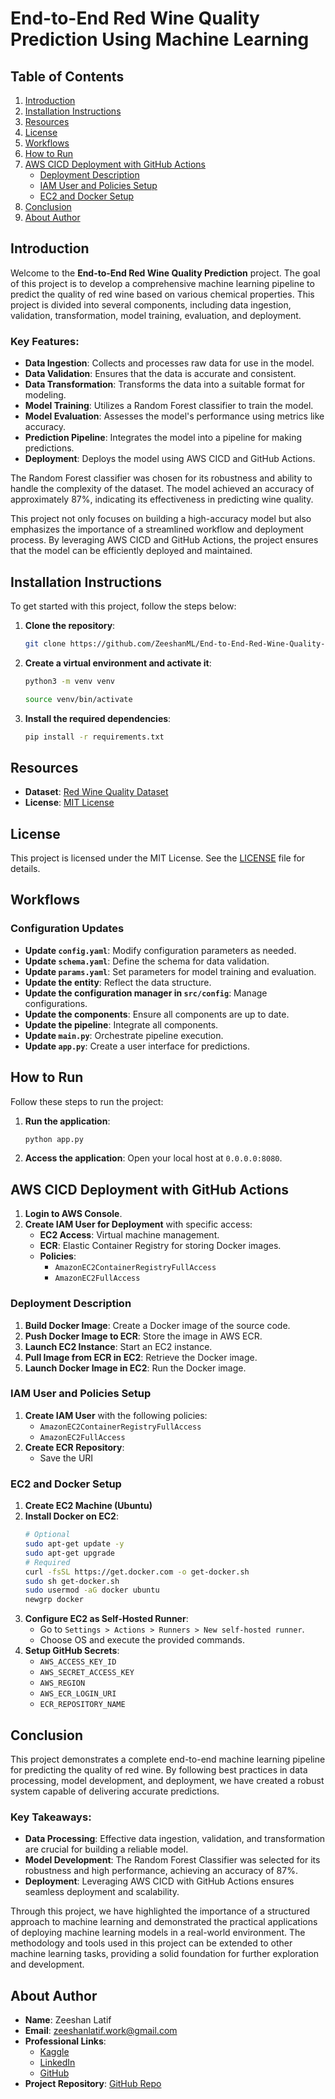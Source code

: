 # End-to-End Red Wine Quality Prediction Using Machine Learning

## Table of Contents
1. [Introduction](#introduction)
2. [Installation Instructions](#installation-instructions)
3. [Resources](#resources)
4. [License](#license)
5. [Workflows](#workflows)
6. [How to Run](#how-to-run)
7. [AWS CICD Deployment with GitHub Actions](#aws-cicd-deployment-with-github-actions)
    - [Deployment Description](#deployment-description)
    - [IAM User and Policies Setup](#iam-user-and-policies-setup)
    - [EC2 and Docker Setup](#ec2-and-docker-setup)
8. [Conclusion](#conclusion)
9. [About Author](#about-author)

## Introduction
Welcome to the **End-to-End Red Wine Quality Prediction** project. The goal of this project is to develop a comprehensive machine learning pipeline to predict the quality of red wine based on various chemical properties. This project is divided into several components, including data ingestion, validation, transformation, model training, evaluation, and deployment.

### Key Features:
- **Data Ingestion**: Collects and processes raw data for use in the model.
- **Data Validation**: Ensures that the data is accurate and consistent.
- **Data Transformation**: Transforms the data into a suitable format for modeling.
- **Model Training**: Utilizes a Random Forest classifier to train the model.
- **Model Evaluation**: Assesses the model's performance using metrics like accuracy.
- **Prediction Pipeline**: Integrates the model into a pipeline for making predictions.
- **Deployment**: Deploys the model using AWS CICD and GitHub Actions.

The Random Forest classifier was chosen for its robustness and ability to handle the complexity of the dataset. The model achieved an accuracy of approximately 87%, indicating its effectiveness in predicting wine quality.

This project not only focuses on building a high-accuracy model but also emphasizes the importance of a streamlined workflow and deployment process. By leveraging AWS CICD and GitHub Actions, the project ensures that the model can be efficiently deployed and maintained.

## Installation Instructions
To get started with this project, follow the steps below:

1. **Clone the repository**:
    ```bash
    git clone https://github.com/ZeeshanML/End-to-End-Red-Wine-Quality-Prediction-Project.git
    ```

2. **Create a virtual environment and activate it**:
    ```bash
    python3 -m venv venv
    ```

    ```bash
    source venv/bin/activate
    ```

3. **Install the required dependencies**:
    ```bash
    pip install -r requirements.txt
    ```

## Resources
- **Dataset**: [Red Wine Quality Dataset](https://www.kaggle.com/datasets/yasserh/wine-quality-dataset)
- **License**: [MIT License](LICENSE)

## License
This project is licensed under the MIT License. See the [LICENSE](LICENSE) file for details.

## Workflows
### Configuration Updates
- **Update `config.yaml`**: Modify configuration parameters as needed.
- **Update `schema.yaml`**: Define the schema for data validation.
- **Update `params.yaml`**: Set parameters for model training and evaluation.
- **Update the entity**: Reflect the data structure.
- **Update the configuration manager in `src/config`**: Manage configurations.
- **Update the components**: Ensure all components are up to date.
- **Update the pipeline**: Integrate all components.
- **Update `main.py`**: Orchestrate pipeline execution.
- **Update `app.py`**: Create a user interface for predictions.

## How to Run
Follow these steps to run the project:

1. **Run the application**:
    ```bash
    python app.py
    ```
2. **Access the application**: Open your local host at `0.0.0.0:8080`.

## AWS CICD Deployment with GitHub Actions
1. **Login to AWS Console**.
2. **Create IAM User for Deployment** with specific access:
   - **EC2 Access**: Virtual machine management.
   - **ECR**: Elastic Container Registry for storing Docker images.
   - **Policies**:
     - `AmazonEC2ContainerRegistryFullAccess`
     - `AmazonEC2FullAccess`

### Deployment Description
1. **Build Docker Image**: Create a Docker image of the source code.
2. **Push Docker Image to ECR**: Store the image in AWS ECR.
3. **Launch EC2 Instance**: Start an EC2 instance.
4. **Pull Image from ECR in EC2**: Retrieve the Docker image.
5. **Launch Docker Image in EC2**: Run the Docker image.

### IAM User and Policies Setup
1. **Create IAM User** with the following policies:
    - `AmazonEC2ContainerRegistryFullAccess`
    - `AmazonEC2FullAccess`
2. **Create ECR Repository**:
    - Save the URI

### EC2 and Docker Setup
1. **Create EC2 Machine (Ubuntu)**
2. **Install Docker on EC2**:
    ```bash
    # Optional
    sudo apt-get update -y
    sudo apt-get upgrade
    # Required
    curl -fsSL https://get.docker.com -o get-docker.sh
    sudo sh get-docker.sh
    sudo usermod -aG docker ubuntu
    newgrp docker
    ```
3. **Configure EC2 as Self-Hosted Runner**:
    - Go to `Settings > Actions > Runners > New self-hosted runner`.
    - Choose OS and execute the provided commands.
4. **Setup GitHub Secrets**:
    - `AWS_ACCESS_KEY_ID`
    - `AWS_SECRET_ACCESS_KEY`
    - `AWS_REGION`
    - `AWS_ECR_LOGIN_URI`
    - `ECR_REPOSITORY_NAME`

## Conclusion
This project demonstrates a complete end-to-end machine learning pipeline for predicting the quality of red wine. By following best practices in data processing, model development, and deployment, we have created a robust system capable of delivering accurate predictions. 

### Key Takeaways:
- **Data Processing**: Effective data ingestion, validation, and transformation are crucial for building a reliable model.
- **Model Development**: The Random Forest Classifier was selected for its robustness and high performance, achieving an accuracy of 87%.
- **Deployment**: Leveraging AWS CICD with GitHub Actions ensures seamless deployment and scalability.

Through this project, we have highlighted the importance of a structured approach to machine learning and demonstrated the practical applications of deploying machine learning models in a real-world environment. The methodology and tools used in this project can be extended to other machine learning tasks, providing a solid foundation for further exploration and development.


## About Author

- **Name**: Zeeshan Latif
- **Email**: [zeeshanlatif.work@gmail.com](mailto:zeeshanlatif.work@gmail.com)
- **Professional Links**:
    - [Kaggle](https://www.kaggle.com/zeeshanlatif)
    - [LinkedIn](https://www.linkedin.com/in/zeeshan-latif-2962211b1)
    - [GitHub](https://github.com/ZeeshanML)
- **Project Repository**: [GitHub Repo](https://github.com/ZeeshanML/End-to-End-Red-Wine-Quality-Prediction-Project)
